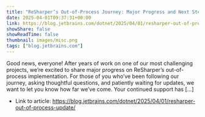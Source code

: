 ```yaml
---
title: "ReSharper’s Out-of-Process Journey: Major Progress and Next Steps"
date: 2025-04-01T09:37:31+00:00
link: https://blog.jetbrains.com/dotnet/2025/04/01/resharper-out-of-process-update/
showShare: false
showReadTime: false
thumbnail: images/misc.png
tags: ["blog.jetbrains.com"]
---
```

Good news, everyone! After years of work on one of our most challenging projects, we’re excited to share major progress on ReSharper’s out-of-process implementation. For those of you who’ve been following our journey, asking thoughtful questions, and patiently waiting for updates, we want to let you know how far we’ve come. Your continued support has […]

- Link to article: https://blog.jetbrains.com/dotnet/2025/04/01/resharper-out-of-process-update/